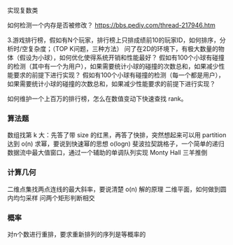 实现复数类

如何检测一个内存是否被修改？
https://bbs.pediy.com/thread-217946.htm


3.游戏排行榜，假如有N个玩家，排行榜上只排成绩前10的玩家ID，如何排序，分析时/空复杂度；（TOP K问题，三种方法）
问了在2D的环境下，有极大数量的物体（假设为小球），如何优化使得系统开销和性能最好？
假如有100个小球有碰撞的检测（其中有一个为用户），如果需要统计小球的碰撞的次数总和，如果减少性能要求的前提下进行实现？
假如有100个小球有碰撞的检测（每一个都是用户），如果需要统计小球的碰撞的次数总和，如果减少性能要求的前提下进行实现？

如何维护一个上百万的排行榜，怎么在数值变动下快速查找 rank。

### 算法题
数组找第 k 大：先答了带 size 的红黑，再答了快排，突然想起来可以用 partition 达到 o(n)
求幂，要说到快速幂的思想 o(logn)
斐波拉契跳格子，一个简单的递归
数据流中最大值窗口，通过一个辅助的单调队列实现
Monty Hall 三羊推倒

### 计算几何

二维点集找两点连线的最大斜率，要说清楚 o(n) 解的原理
二维平面，如何做到圆内均匀采样
问两个矩形判断相交

### 概率

对n个数进行重排，要求重新排列的序列是等概率的